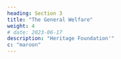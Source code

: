 ```yaml
---
heading: Section 3
title: "The General Welfare"
weight: 4
# date: 2023-06-17
description: "Heritage Foundation'"
c: "maroon"
---
```


